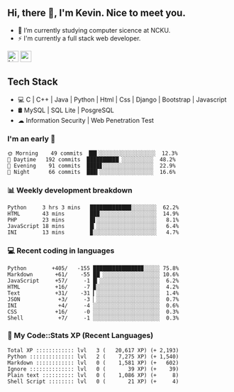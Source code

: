 ## Hi, there 👋, I'm Kevin. Nice to meet you.

- 🌱 I’m currently studying computer sicence at NCKU.
- ⚡ I'm currently a full stack web developer.

<a href="https://www.linkedin.com/in/kevin12686/"><img alt="LinkedIn" src="https://img.shields.io/badge/linkedin%20-%230077B5.svg?&style=for-the-badge&logo=linkedin&logoColor=white" height=25></a>
<a href="https://www.instagram.com/kevin12686/"><img src="https://img.shields.io/badge/instagram-3f729b?&style=for-the-badge&logo=instagram&logoColor=white" height=25></a>

## Tech Stack

* 💻 C | C++ | Java | Python | Html | Css | Django | Bootstrap | Javascript
* 🛢️ MySQL | SQL Lite | PosgreSQL
* ☁ Information Security | Web Penetration Test

### I'm an early 🐤

<!-- early_bird start -->

```text
🌞 Morning    49 commits  ██▌░░░░░░░░░░░░░░░░░░  12.3%
🌆 Daytime   192 commits  ██████████▏░░░░░░░░░░  48.2%
🌃 Evening    91 commits  ████▊░░░░░░░░░░░░░░░░  22.9%
🌙 Night      66 commits  ███▍░░░░░░░░░░░░░░░░░  16.6%
```

<!-- early_bird end -->

### 📊 Weekly development breakdown

<!-- code_time start -->

```text
Python     3 hrs 3 mins   █████████████░░░░░░░░  62.2%
HTML       43 mins        ███░░░░░░░░░░░░░░░░░░  14.9%
PHP        23 mins        █▋░░░░░░░░░░░░░░░░░░░   8.1%
JavaScript 18 mins        █▎░░░░░░░░░░░░░░░░░░░   6.4%
INI        13 mins        ▉░░░░░░░░░░░░░░░░░░░░   4.7%
```

<!-- code_time end -->

### 💻 Recent coding in languages

<!-- code_diff start -->

```text
Python        +405/   -155 ███████████████▉░░░░░ 75.8%
Markdown       +61/    -55 ██▏░░░░░░░░░░░░░░░░░░ 10.6%
JavaScript     +57/     -1 █▎░░░░░░░░░░░░░░░░░░░  6.2%
HTML           +16/     -7 ▉░░░░░░░░░░░░░░░░░░░░  4.2%
Text           +31/    -31 ▎░░░░░░░░░░░░░░░░░░░░  1.4%
JSON            +3/     -3 ▏░░░░░░░░░░░░░░░░░░░░  0.7%
INI             +4/     -4 ░░░░░░░░░░░░░░░░░░░░░  0.6%
CSS            +16/     -0 ░░░░░░░░░░░░░░░░░░░░░  0.3%
Shell           +7/     -1 ░░░░░░░░░░░░░░░░░░░░░  0.3%
```

<!-- code_diff end -->

### 🧰 My Code::Stats XP (Recent Languages)

<!-- codestats start -->

```text
Total XP :::::::::::: lvl   3 (   20,617 XP) (+ 2,193)
Python :::::::::::::: lvl   2 (    7,275 XP) (+ 1,540)
Markdown :::::::::::: lvl   0 (    1,581 XP) (+   602)
Ignore :::::::::::::: lvl   0 (       39 XP) (+    39)
Plain text :::::::::: lvl   0 (    1,086 XP) (+     8)
Shell Script :::::::: lvl   0 (       21 XP) (+     4)
```

<!-- codestats end -->

